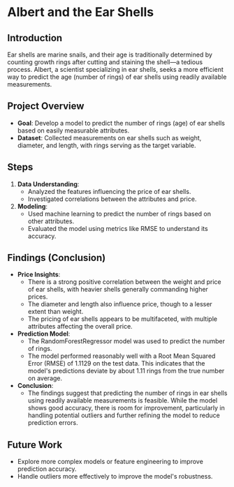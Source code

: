 # Albert and the Ear Shells

## Introduction
Ear shells are marine snails, and their age is traditionally determined by counting growth rings after cutting and staining the shell—a tedious process. Albert, a scientist specializing in ear shells, seeks a more efficient way to predict the age (number of rings) of ear shells using readily available measurements.

## Project Overview
- **Goal**: Develop a model to predict the number of rings (age) of ear shells based on easily measurable attributes.
- **Dataset**: Collected measurements on ear shells such as weight, diameter, and length, with rings serving as the target variable.

## Steps
1. **Data Understanding**:
   - Analyzed the features influencing the price of ear shells.
   - Investigated correlations between the attributes and price.
2. **Modeling**:
   - Used machine learning to predict the number of rings based on other attributes.
   - Evaluated the model using metrics like RMSE to understand its accuracy.

## Findings (Conclusion)
- **Price Insights**:
  - There is a strong positive correlation between the weight and price of ear shells, with heavier shells generally commanding higher prices.
  - The diameter and length also influence price, though to a lesser extent than weight.
  - The pricing of ear shells appears to be multifaceted, with multiple attributes affecting the overall price.
- **Prediction Model**:
  - The RandomForestRegressor model was used to predict the number of rings.
  - The model performed reasonably well with a Root Mean Squared Error (RMSE) of 1.1129 on the test data. This indicates that the model's predictions deviate by about 1.11 rings from the true number on average.
- **Conclusion**:
  - The findings suggest that predicting the number of rings in ear shells using readily available measurements is feasible. While the model shows good accuracy, there is room for improvement, particularly in handling potential outliers and further refining the model to reduce prediction errors.

## Future Work
- Explore more complex models or feature engineering to improve prediction accuracy.
- Handle outliers more effectively to improve the model's robustness.

